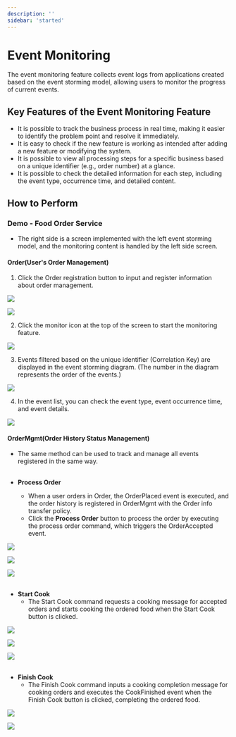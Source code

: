 ```yaml
---
description: ''
sidebar: 'started'
---
```


# Event Monitoring

<!-- <div style="position: relative; padding-bottom: 56.25%; padding-top: 0px; height: 0; overflow: hidden;">
	<iframe style="position: absolute; top: 0; left: 0; width: 100%; height: 100%;" 
        src="https://www.youtube.com/embed/Y3Si5eMNgTM" 
        frameborder="0" crolling="no" frameborder="none" allowfullscreen="">
    </iframe>
</div>
<br> -->

The event monitoring feature collects event logs from applications created based on the event storming model, allowing users to monitor the progress of current events.

## Key Features of the Event Monitoring Feature

- It is possible to track the business process in real time, making it easier to identify the problem point and resolve it immediately.
- It is easy to check if the new feature is working as intended after adding a new feature or modifying the system. 
- It is possible to view all processing steps for a specific business based on a unique identifier (e.g., order number) at a glance. 
- It is possible to check the detailed information for each step, including the event type, occurrence time, and detailed content.

## How to Perform

### Demo - Food Order Service
- The right side is a screen implemented with the left event storming model, and the monitoring content is handled by the left side screen.

#### Order(User's Order Management)
1. Click the Order registration button to input and register information about order management.

![](../../src/img/monitorning/mornitoring-1.png)<br>

![](../../src/img/monitorning/mornitoring-2.png)

2. Click the monitor icon at the top of the screen to start the monitoring feature.

![](../../src/img/monitorning/mornitoring-3.png)

3. Events filtered based on the unique identifier (Correlation Key) are displayed in the event storming diagram. (The number in the diagram represents the order of the events.)

![](../../src/img/monitorning/mornitoring-4.png)

4. In the event list, you can check the event type, event occurrence time, and event details.

![](../../src/img/monitorning/mornitoring-5.png)

#### OrderMgmt(Order History Status Management)
- The same method can be used to track and manage all events registered in the same way.
<br><br>

- **Process Order**
  <!-- - 모니터링 페이지에서 주문 내역을 입력한 후 **Process Order** 버튼을 클릭하면 해당 커맨드가 실행되고 OrderPlaced, OrderAccepted 이벤트가 차례로 실행되는 것이 확인됩니다. -->
  <!-- - 우측 구현 화면에서 **Process Order** 버튼을 클릭하면 OrderAccepted 이벤트가 실행됩니다.  -->
  - When a user orders in Order, the OrderPlaced event is executed, and the order history is registered in OrderMgmt with the Order info transfer policy.
  - Click the **Process Order** button to process the order by executing the process order command, which triggers the OrderAccepted event.

![](../../src/img/monitorning/mornitoring-6.png)<br>

![](../../src/img/monitorning/mornitoring-7.png)<br>

![](../../src/img/monitorning/mornitoring-8.png)
<br><br>

- **Start Cook**
  - The Start Cook command requests a cooking message for accepted orders and starts cooking the ordered food when the Start Cook button is clicked.

![](../../src/img/monitorning/mornitoring-9.png)

![](../../src/img/monitorning/mornitoring-10.png)

![](../../src/img/monitorning/mornitoring-11.png)
<br><br>

- **Finish Cook**
  - The Finish Cook command inputs a cooking completion message for cooking orders and executes the CookFinished event when the Finish Cook button is clicked, completing the ordered food.

![](../../src/img/monitorning/mornitoring-12.png)

![](../../src/img/monitorning/mornitoring-13.png)
